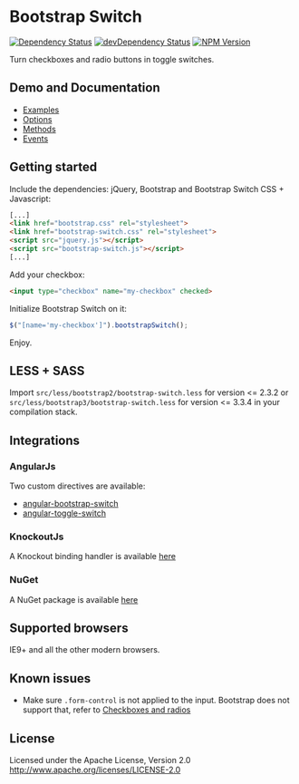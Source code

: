 # Bootstrap Switch
[![Dependency Status](https://david-dm.org/nostalgiaz/bootstrap-switch.svg?style=flat)](https://david-dm.org/nostalgiaz/bootstrap-switch)
[![devDependency Status](https://david-dm.org/nostalgiaz/bootstrap-switch/dev-status.svg?style=flat)](https://david-dm.org/nostalgiaz/bootstrap-switch#info=devDependencies)
[![NPM Version](http://img.shields.io/npm/v/bootstrap-switch.svg?style=flat)](https://www.npmjs.org/)

Turn checkboxes and radio buttons in toggle switches.

## Demo and Documentation

- [Examples](http://www.bootstrap-switch.org/examples.html)
- [Options](http://www.bootstrap-switch.org/options.html)
- [Methods](http://www.bootstrap-switch.org/methods.html)
- [Events](http://www.bootstrap-switch.org/events.html)

## Getting started

Include the dependencies: jQuery, Bootstrap and Bootstrap Switch CSS + Javascript:

``` html
[...]
<link href="bootstrap.css" rel="stylesheet">
<link href="bootstrap-switch.css" rel="stylesheet">
<script src="jquery.js"></script>
<script src="bootstrap-switch.js"></script>
[...]
```

Add your checkbox:

```html
<input type="checkbox" name="my-checkbox" checked>
```

Initialize Bootstrap Switch on it:

```javascript
$("[name='my-checkbox']").bootstrapSwitch();
```

Enjoy.

## LESS + SASS

Import `src/less/bootstrap2/bootstrap-switch.less` for version <= 2.3.2 or `src/less/bootstrap3/bootstrap-switch.less` for version <= 3.3.4 in your compilation stack.

## Integrations

### AngularJs

Two custom directives are available:
- [angular-bootstrap-switch](https://github.com/frapontillo/angular-bootstrap-switch)
- [angular-toggle-switch](https://github.com/JumpLink/angular-toggle-switch)

### KnockoutJs

A Knockout binding handler is available [here](https://github.com/pauloortins/knockout-bootstrap-switch)

### NuGet

A NuGet package is available [here](https://github.com/blachniet/bootstrap-switch-nuget)

## Supported browsers

IE9+ and all the other modern browsers.

## Known issues

- Make sure `.form-control` is not applied to the input. Bootstrap does not support that, refer to [Checkboxes and radios](http://getbootstrap.com/css/#checkboxes-and-radios)

## License

Licensed under the Apache License, Version 2.0
http://www.apache.org/licenses/LICENSE-2.0
